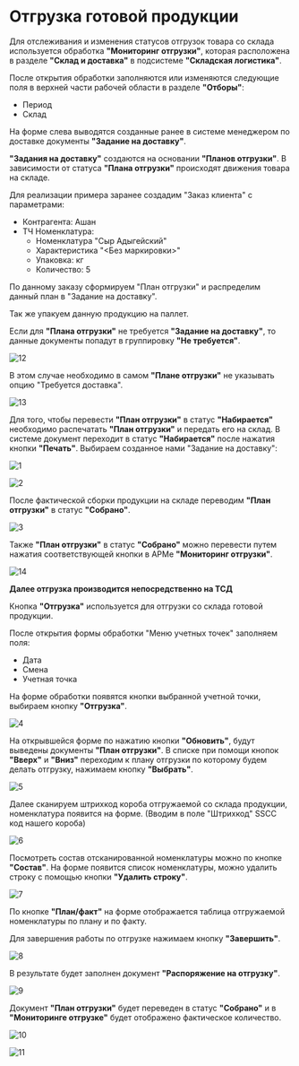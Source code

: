 # Отгрузка готовой продукции

Для отслеживания и изменения статусов отгрузок товара со склада используется обработка **"Мониторинг отгрузки"**, которая расположена в разделе **"Склад и доставка"** в подсистеме **"Складская логистика"**.

После открытия обработки заполняются или изменяются следующие поля в верхней части рабочей области в разделе **"Отборы"**:

- Период
- Склад

На форме слева выводятся созданные ранее в системе менеджером по доставке документы **"Задание на доставку"**.

**"Задания на доставку"** создаются на основании **"Планов отгрузки"**. В зависимости от статуса **"Плана отгрузки"** происходят движения товара на складе.

Для реализации примера заранее создадим "Заказ клиента" с параметрами:

- Контрагента: Ашан
- ТЧ Номенклатура:
  - Номенклатура "Сыр Адыгейский"
  - Характеристика "<Без маркировки>"
  - Упаковка: кг
  - Количество: 5

По данному заказу сформируем "План отгрузки" и распределим данный план в "Задание на доставку". 

Так же упакуем данную продукцию на паллет.

Если для **"Плана отгрузки"** не требуется **"Задание на доставку"**, то данные документы попадут в группировку **"Не требуется"**.

![12](OtgruzkaNaTCD.assets/12.png)

В этом случае необходимо в самом **"Плане отгрузки"** не указывать опцию "Требуется доставка".

![13](OtgruzkaNaTCD.assets/13.png)

Для того, чтобы перевести **"План отгрузки"** в статус **"Набирается"** необходимо распечатать **"План отгрузки"** и передать его на склад. В системе документ переходит в статус **"Набирается"** после нажатия кнопки **"Печать"**. Выбираем созданное нами "Задание на доставку":

![1](OtgruzkaNaTCD.assets/1.png)

![2](OtgruzkaNaTCD.assets/2.png)

После фактической сборки продукции на складе переводим **"План отгрузки"** в статус **"Собрано"**.

![3](OtgruzkaNaTCD.assets/3.png)

Также **"План отгрузки"** в статус **"Собрано"** можно перевести путем нажатия соответствующей кнопки в АРМе **"Мониторинг отгрузки"**.

![14](OtgruzkaNaTCD.assets/14.png)



**Далее отгрузка производится непосредственно на ТСД**

Кнопка **"Отгрузка"** используется для отгрузки со склада готовой продукции.

После открытия формы обработки "Меню учетных точек" заполняем поля:

- Дата
- Смена
- Учетная точка

На форме обработки появятся кнопки выбранной учетной точки, выбираем кнопку **"Отгрузка"**.

![4](OtgruzkaNaTCD.assets/4.png)

На открывшейся форме по нажатию кнопки **"Обновить"**, будут выведены документы **"План отгрузки"**. В списке при помощи кнопок **"Вверх"** и **"Вниз"** переходим к плану отгрузки по которому будем делать отгрузку, нажимаем кнопку **"Выбрать"**.

![5](OtgruzkaNaTCD.assets/5.png)

Далее сканируем штрихкод короба отгружаемой со склада продукции, номенклатура появится на форме. (Вводим в поле "Штрихкод" SSCC код нашего короба)

![6](OtgruzkaNaTCD.assets/6.png)

Посмотреть состав отсканированной номенклатуры можно по кнопке **"Состав"**. На форме появится список номенклатуры, можно удалить строку с помощью кнопки **"Удалить строку"**.

![7](OtgruzkaNaTCD.assets/7.png)

По кнопке **"План/факт"** на форме отображается таблица отгружаемой номенклатуры по плану и по факту.

Для завершения работы по отгрузке нажимаем кнопку **"Завершить"**.

![8](OtgruzkaNaTCD.assets/8.png)

В результате будет заполнен документ **"Распоряжение на отгрузку"**.

![9](OtgruzkaNaTCD.assets/9.png)


Документ **"План отгрузки"** будет переведен в статус **"Собрано"** и в **"Мониторинге отгрузке"** будет отображено фактическое количество.

![10](OtgruzkaNaTCD.assets/10.png)

![11](OtgruzkaNaTCD.assets/11.png)